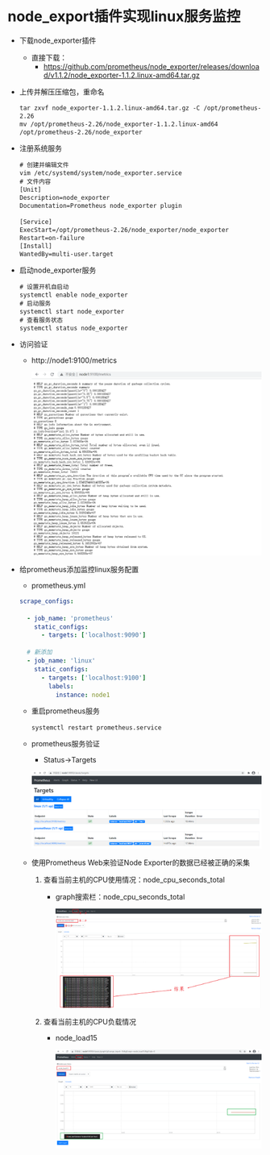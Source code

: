 # node_export插件实现linux服务监控

- 下载node_exporter插件

    - 直接下载：
        - https://github.com/prometheus/node_exporter/releases/download/v1.1.2/node_exporter-1.1.2.linux-amd64.tar.gz

- 上传并解压压缩包，重命名

    ```shell
    tar zxvf node_exporter-1.1.2.linux-amd64.tar.gz -C /opt/prometheus-2.26
    mv /opt/prometheus-2.26/node_exporter-1.1.2.linux-amd64 /opt/prometheus-2.26/node_exporter
    ```

- 注册系统服务

    ```shell
    # 创建并编辑文件
    vim /etc/systemd/system/node_exporter.service
    # 文件内容
    [Unit]
    Description=node_exporter
    Documentation=Prometheus node_exporter plugin
    
    [Service]
    ExecStart=/opt/prometheus-2.26/node_exporter/node_exporter
    Restart=on-failure
    [Install]
    WantedBy=multi-user.target
    ```

- 启动node_exporter服务

    ```shell
    # 设置开机自启动
    systemctl enable node_exporter
    # 启动服务
    systemctl start node_exporter
    # 查看服务状态
    systemctl status node_exporter
    ```

- 访问验证

    - http://node1:9100/metrics

        [![](images/node_exporter访问验证.png)](http://node1:9100/metrics)

- 给prometheus添加监控linux服务配置

    - prometheus.yml

    ```yml
    scrape_configs:
    
      - job_name: 'prometheus'
        static_configs:
          - targets: ['localhost:9090']
    
      # 新添加
      - job_name: 'linux'
        static_configs:
          - targets: ['localhost:9100']
            labels:
              instance: node1
    ```

    - 重启prometheus服务

        `systemctl restart prometheus.service`

    - prometheus服务验证

        -  Status->Targets

        ![](images/prometheus监控页面(添加linux服务后).png)

    -  使用Prometheus Web来验证Node Exporter的数据已经被正确的采集 

        1. 查看当前主机的CPU使用情况：node_cpu_seconds_total

            - graph搜索栏：node_cpu_seconds_total

                ![](images/prometheus监控页面查看cpu信息.png)

        2. 查看当前主机的CPU负载情况 

            - node_load15

                ![](images/查看cpu负载信息.png)